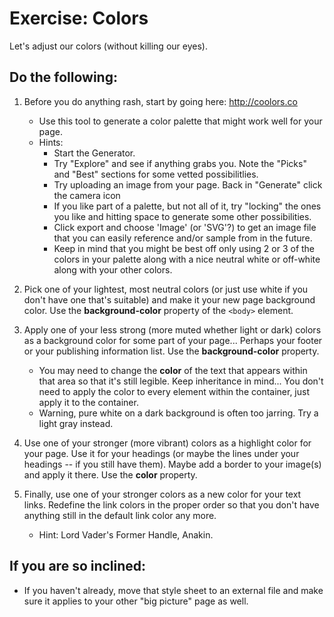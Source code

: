 # Exercise: Colors

Let's adjust our colors (without killing our eyes). 

## Do the following:

1. Before you do anything rash, start by going here: http://coolors.co  
    - Use this tool to generate a color palette that might work well for your page.
    - Hints:
        - Start the Generator.
        - Try "Explore" and see if anything grabs you.  Note the "Picks" and "Best" sections for some vetted possibilitlies.
        - Try uploading an image from your page.  Back in "Generate" click the camera icon
        - If you like part of a palette, but not all of it, try "locking" the ones you like and hitting space to generate some other possibilities.
        - Click export and choose 'Image' (or 'SVG'?) to get an image file that you can easily reference and/or sample from in the future.
        - Keep in mind that you might be best off only using 2 or 3 of the colors in your palette along with a nice neutral white or off-white along with your other colors.
        
2. Pick one of your lightest, most neutral colors (or just use white if you don't have one that's suitable) and make it your new page background color.  Use the **background-color** property of the `<body>` element.
        
2. Apply one of your less strong (more muted whether light or dark) colors as a background color for some part of your page... Perhaps your footer or your publishing information list.  Use the **background-color** property.  
    - You may need to change the **color** of the text that appears within that area so that it's still legible.  Keep inheritance in mind... You don't need to apply the color to every element within the container, just apply it to the container.
    - Warning, pure white on a dark background is often too jarring.  Try a light gray instead.

3. Use one of your stronger (more vibrant) colors as a highlight color for your page.  Use it for your headings (or maybe the lines under your headings -- if you still have them).  Maybe add a border to your image(s) and apply it there.  Use the **color** property.

4. Finally, use one of your stronger colors as a new color for your text links.  Redefine the link colors in the proper order so that you don't have anything still in the default link color any more.
    - Hint: Lord Vader's Former Handle, Anakin.

## If you are so inclined:
- If you haven't already, move that style sheet to an external file and make sure it applies to your other "big picture" page as well.


